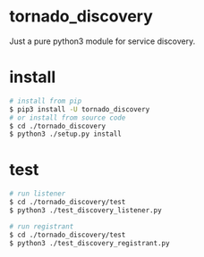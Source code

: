 # tornado_discovery

Just a pure python3 module for service discovery.

# install
```bash
# install from pip
$ pip3 install -U tornado_discovery
# or install from source code
$ cd ./tornado_discovery
$ python3 ./setup.py install
```

# test
```bash
# run listener
$ cd ./tornado_discovery/test
$ python3 ./test_discovery_listener.py

# run registrant
$ cd ./tornado_discovery/test
$ python3 ./test_discovery_registrant.py
```

